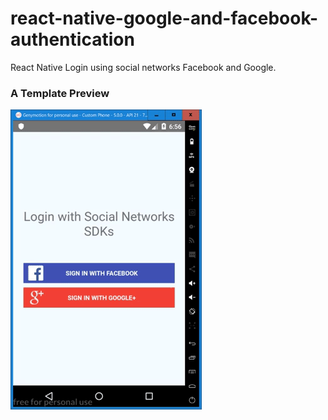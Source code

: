 # react-native-google-and-facebook-authentication
React Native Login using social networks Facebook and Google. <br/>
### A Template Preview
![alt text](https://github.com/andersoncscz/react-native-google-and-facebook-authentication/blob/master/Example.gif)
